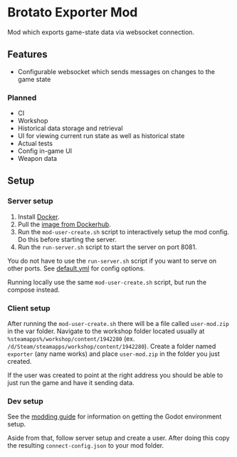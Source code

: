 # Brotato Exporter Mod

Mod which exports game-state data via websocket connection.

## Features
  - Configurable websocket which sends messages on changes to the game state

### Planned
  - CI
  - Workshop
  - Historical data storage and retrieval
  - UI for viewing current run state as well as historical state
  - Actual tests
  - Config in-game UI
  - Weapon data

## Setup

### Server setup

1. Install [Docker](https://docs.docker.com/engine/install/).
2. Pull the [image from Dockerhub](https://hub.docker.com/repository/docker/benwirth10/brotato-exporter/general).
3. Run the `mod-user-create.sh` script to interactively setup the mod config. Do this before starting the server.
4. Run the `run-server.sh` script to start the server on port 8081.

You do not have to use the `run-server.sh` script if you want to serve on other ports. See [default.yml](./default.yml) for config options.

Running locally use the same `mod-user-create.sh` script, but run the compose instead.

### Client setup

After running the `mod-user-create.sh` there will be a file called `user-mod.zip` in the var folder. Navigate to the workshop folder located usually at `%steamapps%/workshop/content/1942280` (ex. `/d/Steam/steamapps/workshop/content/1942280`). Create a folder named `exporter` (any name works) and place `user-mod.zip` in the folder you just created.

If the user was created to point at the right address you should be able to just run the game and have it sending data.

### Dev setup

See the [modding guide](https://steamcommunity.com/sharedfiles/filedetails/?id=2931079751) for information on getting the Godot environment setup.

Aside from that, follow server setup and create a user. After doing this copy the resulting `connect-config.json` to your mod folder.